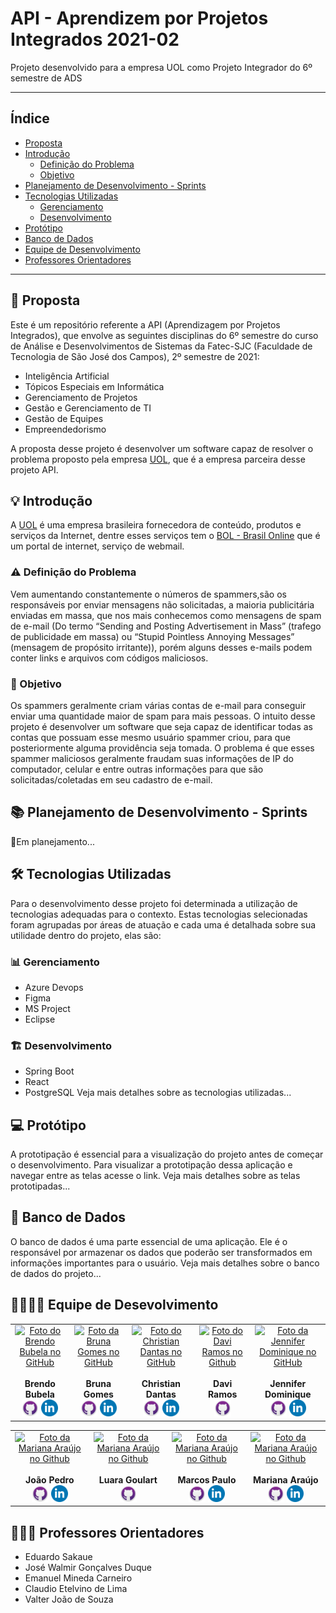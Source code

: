 # API - Aprendizem por Projetos Integrados 2021-02
Projeto desenvolvido para a empresa UOL como Projeto Integrador do 6º semestre de ADS


*******
## Índice

* [Proposta](#proposta)
* [Introdução](#introducao)<br>
  * [Definição do Problema](#definicao)
  * [Objetivo](#objetivo)
* [Planejamento de Desenvolvimento - Sprints](#sprint)
* [Tecnologias Utilizadas](#tecnologias)
  * [Gerenciamento](#gerenciamento)
  * [Desenvolvimento](#desenvolvimento)
* [Protótipo](#prototipo)
* [Banco de Dados](#banco)
* [Equipe de Desenvolvimento](#equipe)
* [Professores Orientadores](#professores)
 
 
 --------------------------
   
 <div id='proposta'/>
 
 ## 📝 Proposta 
 
 Este é um repositório referente a API (Aprendizagem por Projetos Integrados), que envolve
 as seguintes disciplinas do 6º semestre do curso de Análise e Desenvolvimentos de Sistemas da Fatec-SJC 
 (Faculdade de Tecnologia de São José dos Campos), 2º semestre de 2021: 
 - Inteligência Artificial	 
 - Tópicos Especiais em Informática	
 - Gerenciamento de Projetos
 - Gestão e Gerenciamento de TI	
 - Gestão de Equipes	
 - Empreendedorismo	
 
 A proposta desse projeto é desenvolver um software capaz de resolver o problema proposto pela
 empresa [UOL](https://www.uol.com.br/), que é a empresa parceira desse projeto API.
 
 <div id='introducao'/>
 
 ## 💡 Introdução 
 A [UOL](https://www.uol.com.br/) é uma empresa brasileira fornecedora de conteúdo, produtos e serviços da 
 Internet, dentre esses serviços tem o [BOL - Brasil Online](https://www.bol.uol.com.br/) que é um portal 
 de internet, serviço de webmail.
 
 <div id='definicao'/>
 
 ### ⚠ Definição do Problema 
 Vem aumentando constantemente o números de spammers,são os responsáveis por enviar mensagens não 
 solicitadas, a maioria publicitária enviadas em massa, que nos mais conhecemos como mensagens de spam
 de e-mail (Do termo “Sending and Posting Advertisement in Mass” (trafego de publicidade em massa) ou “Stupid 
 Pointless Annoying Messages” (mensagem de propósito irritante)), porém alguns desses e-mails podem conter
 links e arquivos com códigos maliciosos.
 
 <div id='objetivo'/>
 
 ### 🎯 Objetivo 
 Os spammers geralmente criam várias contas de e-mail para conseguir enviar uma quantidade maior de spam
 para mais pessoas. O intuito desse projeto é desenvolver um software que seja capaz de identificar todas as
 contas que possuam esse mesmo usuário spammer criou, para que posteriormente alguma providência seja tomada.
 O problema é que esses spammer maliciosos geralmente fraudam suas informações de IP do computador, celular e
 entre outras informações para que são solicitadas/coletadas em seu cadastro de e-mail.
 
 <div id='sprint'/>
 
 ## 📚 Planejamento de Desenvolvimento - Sprints 
 🚧Em planejamento... 
 
 <div id='tecnologias'/>
 
 ## 🛠 Tecnologias Utilizadas 
 Para o desenvolvimento desse projeto foi determinada a utilização de tecnologias adequadas para o contexto. 
 Estas tecnologias selecionadas foram agrupadas por áreas de atuação e cada uma é detalhada sobre sua 
 utilidade dentro do projeto, elas são:

<div id='gerenciamento'/>
 
 ### 📊 Gerenciamento 
 - Azure Devops
 - Figma
 - MS Project
 - Eclipse
 
 <div id='desenvolvimento'/>
 
 ### 🏗 Desenvolvimento 
 - Spring Boot
 - React
 - PostgreSQL
 Veja mais detalhes sobre as tecnologias utilizadas...
 
 <div id='prototipo'/>
 
 ## 💻 Protótipo 
 A prototipação é essencial para a visualização do projeto antes de começar o desenvolvimento. Para 
 visualizar a prototipação dessa aplicação e navegar entre as telas acesse o link.
 Veja mais detalhes sobre as telas prototipadas...
 
 <div id='banco'/>
 
 ## 🎲 Banco de Dados 
 O banco de dados é uma parte essencial de uma aplicação. Ele é o responsável por armazenar os dados que 
 poderão ser transformados em informações importantes para o usuário.
 Veja mais detalhes sobre o banco de dados do projeto...
  
 <div id='equipe'/> 
 
 ## 👨‍👩‍👧‍👦 Equipe de Desevolvimento  
 
<table>
  <tbody>
    <tr> 
<!--BRENDO BUBELA-->      <td align="center">
        <a href="https://github.com/BrendoVidal">
          <img src="https://avatars.githubusercontent.com/u/51121221?s=460&v=4" width="100px;" alt="Foto do Brendo Bubela no GitHub" style="max-width:100%;"></a><br><br>
          <b>Brendo Bubela</b><br>
        <a href="https://github.com/BrendoVidal"><img src="https://github.com/Trabalhos-Fatec/consentimento-de-dados/blob/main/Documentação%20Aplicação/Imagens/github-logo.png" width="27px"></a>
       <a href="https://www.linkedin.com/in/brendo-bubela-1978221b6/"><img src="https://github.com/Trabalhos-Fatec/consentimento-de-dados/blob/main/Documentação%20Aplicação/Imagens/linkedin-logo.png" width="27px"></a>
      </td>     
<!--BRUNA GOMES-->      <td align="center">
        <a href="https://github.com/littlebru">
          <img src="https://avatars.githubusercontent.com/u/41810923?s=460&u=029d64b8455acde0706bb3beffddd428fd6f4dd2&v=4" width="100px;" alt="Foto da Bruna Gomes no GitHub" style="max-width:100%;"></a><br><br>
          <b>Bruna Gomes</b><br>
        <a href="https://github.com/littlebru"><img src="https://github.com/Trabalhos-Fatec/consentimento-de-dados/blob/main/Documentação%20Aplicação/Imagens/github-logo.png" width="27px"></a>
       <a href="https://www.linkedin.com/in/bru-gomes/"><img src="https://github.com/Trabalhos-Fatec/consentimento-de-dados/blob/main/Documentação%20Aplicação/Imagens/linkedin-logo.png" width="27px"></a>
      </td>
<!--CHRISTIAN DANTAS-->      <td align="center">
        <a href="https://github.com/ChristianDantasGermano">
          <img src="https://avatars.githubusercontent.com/u/51031714?s=460&v=4" width="100px;" alt="Foto do Christian Dantas no GitHub" style="max-width:100%;"></a><br><br>
          <b>Christian Dantas</b><br>
        <a href="https://github.com/ChristianDantasGermano"><img src="https://github.com/Trabalhos-Fatec/consentimento-de-dados/blob/main/Documentação%20Aplicação/Imagens/github-logo.png" width="27px"></a>
       <a href="https://www.linkedin.com/in/christian-dantas-germano-286186180/"><img src="https://github.com/Trabalhos-Fatec/consentimento-de-dados/blob/main/Documentação%20Aplicação/Imagens/linkedin-logo.png" width="27px"></a>
      </td>   
<!--DAVI RAMOS-->     <td align="center">
        <a href="https://github.com/DaviRamosAndrade">
          <img src="https://avatars.githubusercontent.com/u/5041033?v=4" width="100px;" alt="Foto do Davi Ramos no Github" style="max-width:100%;"></a><br><br>
       <b>Davi Ramos</b><br>
        <a href="https://github.com/DaviRamosAndrade"><img src="https://github.com/Trabalhos-Fatec/consentimento-de-dados/blob/main/Documentação%20Aplicação/Imagens/github-logo.png" width="27px"></a>
     </td>
<!--JENNIFER DOMINIQUE-->      <td align="center">
        <a href="https://github.com/JenniferDominique">
          <img src="https://avatars.githubusercontent.com/u/51061097?s=460&u=1da8c819e69228edf6cc6a2b529d06f9121c0e62&v=4" width="100px;" alt="Foto da Jennifer Dominique no GitHub" style="max-width:100%;"></a><br><br>
          <b>Jennifer Dominique</b><br>
        <a href="https://github.com/JenniferDominique"><img src="https://github.com/Trabalhos-Fatec/consentimento-de-dados/blob/main/Documentação%20Aplicação/Imagens/github-logo.png" width="27px"></a>
       <a href="https://www.linkedin.com/in/jenniferdominique/"><img src="https://github.com/Trabalhos-Fatec/consentimento-de-dados/blob/main/Documentação%20Aplicação/Imagens/linkedin-logo.png" width="27px"></a>
      </td>       
     </tr>
 
  </tbody>
</table>

<table>
 <tbody>
     <tr>
<!--JOÃO PEDRO-->      <td align="center">
        <a href="https://github.com/jpesilva">
          <img src="https://avatars.githubusercontent.com/u/50988419?v=4" width="100px;" alt="Foto da Mariana Araújo no Github" style="max-width:100%;"></a><br><br>
       <b>João Pedro</b><br>
        <a href="https://github.com/jpesilva"><img src="https://github.com/Trabalhos-Fatec/consentimento-de-dados/blob/main/Documentação%20Aplicação/Imagens/github-logo.png" width="27px"></a>
       <a href="https://www.linkedin.com/in/jo%C3%A3o-pedro-e-6b075110b/"><img src="https://github.com/Trabalhos-Fatec/consentimento-de-dados/blob/main/Documentação%20Aplicação/Imagens/linkedin-logo.png" width="27px"></a>
     </td>
<!--LUARA GOULART-->      <td align="center">
        <a href="https://github.com/LuaraGoulart">
          <img src="https://avatars.githubusercontent.com/u/51928650?v=4" width="100px;" alt="Foto da Mariana Araújo no Github" style="max-width:100%;"></a><br><br>
       <b>Luara Goulart</b><br>
        <a href="https://github.com/LuaraGoulart"><img src="https://github.com/Trabalhos-Fatec/consentimento-de-dados/blob/main/Documentação%20Aplicação/Imagens/github-logo.png" width="27px"></a>
     </td>
<!--MARCOS PAULO-->      <td align="center">
        <a href="https://github.com/MarcospsDonizete">
          <img src="https://avatars.githubusercontent.com/u/51121525?v=4" width="100px;" alt="Foto da Mariana Araújo no Github" style="max-width:100%;"></a><br><br>
       <b>Marcos Paulo</b><br>
        <a href="https://github.com/MarcospsDonizete"><img src="https://github.com/Trabalhos-Fatec/consentimento-de-dados/blob/main/Documentação%20Aplicação/Imagens/github-logo.png" width="27px"></a>
       <a href="https://www.linkedin.com/in/marcos-paulo-sim%C3%B5es-donizete-7b70aa132/"><img src="https://github.com/Trabalhos-Fatec/consentimento-de-dados/blob/main/Documentação%20Aplicação/Imagens/linkedin-logo.png" width="27px"></a>
     </td>
<!--MARIANA ARAÚJO-->      <td align="center">
        <a href="https://github.com/Marianaaraujo17">
          <img src="https://avatars.githubusercontent.com/u/51232766?s=460&v=4" width="100px;" alt="Foto da Mariana Araújo no Github" style="max-width:100%;"></a><br><br>
       <b>Mariana Araújo</b><br>
        <a href="https://github.com/Marianaaraujo17"><img src="https://github.com/Trabalhos-Fatec/consentimento-de-dados/blob/main/Documentação%20Aplicação/Imagens/github-logo.png" width="27px"></a>
       <a href="https://www.linkedin.com/in/mariana-dos-santos-araujo-210326190"><img src="https://github.com/Trabalhos-Fatec/consentimento-de-dados/blob/main/Documentação%20Aplicação/Imagens/linkedin-logo.png" width="27px"></a>
     </td>
   </tr>
  </tbody>
</table>

<div id='professores'/>

## 👨🏻‍🏫 Professores Orientadores  
* Eduardo Sakaue
* José Walmir Gonçalves Duque		
* Emanuel Mineda Carneiro		
* Claudio Etelvino de Lima		
* Valter João de Souza		
